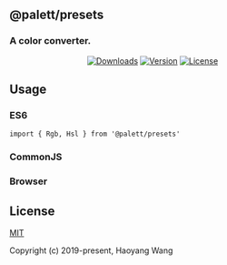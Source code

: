 ## @palett/presets

### A color converter.

<p align="center">
  <a href="https://npmcharts.com/compare/@palett/presets?minimal=true"><img src="https://img.shields.io/npm/dm/@palett/presets.svg" alt="Downloads"></a>
  <a href="https://www.npmjs.com/package/@palett/presets"><img src="https://img.shields.io/npm/v/@palett/presets.svg" alt="Version"></a>
  <a href="https://www.npmjs.com/package/@palett/presets"><img src="https://img.shields.io/npm/l/@palett/presets.svg" alt="License"></a>
</p>

## Usage

### ES6

    import { Rgb, Hsl } from '@palett/presets'

### CommonJS

### Browser

## License

[MIT](http://opensource.org/licenses/MIT)

Copyright (c) 2019-present, Haoyang Wang
